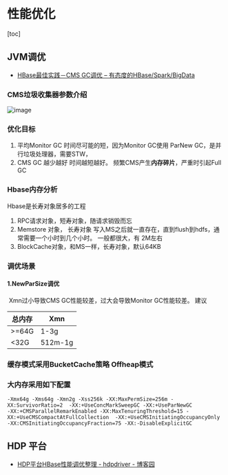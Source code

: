 # 性能优化

[toc]

## JVM调优

- [HBase最佳实践－CMS GC调优 – 有态度的HBase/Spark/BigData](http://hbasefly.com/2016/08/09/hbase-cms-gc/)

###  CMS垃圾收集器参数介绍

![image](https://static.lovedata.net/21-05-28-c9df6a0a72e830fdf12f9582375a38ab.png)



###  优化目标

1. 平均Monitor GC 时间尽可能的短，因为Monitor GC使用 ParNew GC，是并行垃圾处理器，需要STW，
2. CMS GC 越少越好 时间越短越好。 频繁CMS产生**内存碎片**，严重时引起Full GC



### Hbase内存分析

  Hbase是长寿对象居多的工程 

1. RPC请求对象，短寿对象，随请求销毁而忘
2. Memstore 对象， 长寿对象 写入MS之后就一直存在，直到flush到hdfs，通常需要一个小时到几个小时。 一般都很大，有 2M左右
3. BlockCache对象，和MS一样，长寿对象，默认64KB

### 调优场景

####  1.NewParSize调优

​	Xmn过小导致CMS GC性能较差，过大会导致Monitor GC性能较差。 建议

   

| 总内存 | Xmn     |
| ------ | ------- |
| >=64G  | 1-3g    |
| <32G   | 512m-1g |

### 缓存模式采用BucketCache策略 Offheap模式

### 大内存采用如下配置

```shell
-Xmx64g -Xms64g -Xmn2g -Xss256k -XX:MaxPermSize=256m -XX:SurvivorRatio=2  -XX:+UseConcMarkSweepGC -XX:+UseParNewGC 
-XX:+CMSParallelRemarkEnabled -XX:MaxTenuringThreshold=15 -XX:+UseCMSCompactAtFullCollection  -XX:+UseCMSInitiatingOccupancyOnly        
-XX:CMSInitiatingOccupancyFraction=75 -XX:-DisableExplicitGC
```



## HDP 平台

- [HDP平台HBase性能调优整理 - hdpdriver - 博客园](https://www.cnblogs.com/hdpdriver/p/12361737.html)







